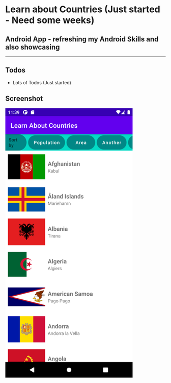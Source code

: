 <h1>Learn about Countries (Just started - Need some weeks)</h1>
<h2>Android App - refreshing my Android Skills and also showcasing</h2>
<hr>
<h2>Todos</h2>
<ul>
  <li>Lots of Todos (Just started)</li>
</ul>

<h2>Screenshot</h2>
<img src="./Screenshots/Screenshot_1635788388.png" alt="Initial Pic" width="400"/>